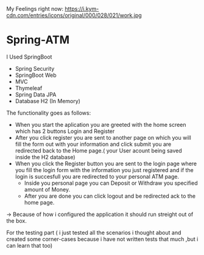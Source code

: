 My Feelings right now: https://i.kym-cdn.com/entries/icons/original/000/028/021/work.jpg

# Spring-ATM

I Used SpringBoot
- Spring Security
- SpringBoot Web
- MVC
- Thymeleaf
- Spring Data JPA
- Database H2 (In Memory)

The functionality goes as follows:
  - When you start the aplication you are greeted with the home screen which has 2 buttons Login and Register
  - After you click register you are sent to another page on which you will fill the form out with your information and click       submit you are redirected back to the Home page.( your User acount being saved inside the H2 database)
  - When you click the Register button you are sent to the login page where you fill the login form with the information you       just registered and if the login is succesfull you are redirected to your personal ATM page.
      - Inside you personal page you can Deposit or Withdraw you specified amount of Money.
      - After you are done you can click logout and be redirected ack to the home page.


-> Because of how i configured the application it should run streight out of the box.

For the testing part ( i just tested all the scenarios i thought about and created some corner-cases
because i have not written tests that much ,but i can learn that too)
